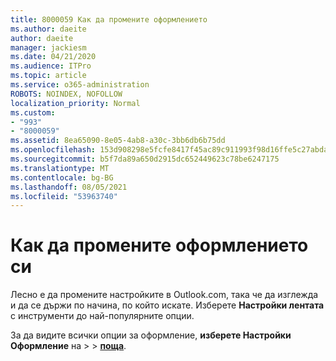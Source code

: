 ```yaml
---
title: 8000059 Как да промените оформлението
ms.author: daeite
author: daeite
manager: jackiesm
ms.date: 04/21/2020
ms.audience: ITPro
ms.topic: article
ms.service: o365-administration
ROBOTS: NOINDEX, NOFOLLOW
localization_priority: Normal
ms.custom:
- "993"
- "8000059"
ms.assetid: 8ea65090-8e05-4ab8-a30c-3bb6db6b75dd
ms.openlocfilehash: 153d908298e5fcfe8417f45ac89c911993f98d16ffe5c27abda4b6f3959002c0
ms.sourcegitcommit: b5f7da89a650d2915dc652449623c78be6247175
ms.translationtype: MT
ms.contentlocale: bg-BG
ms.lasthandoff: 08/05/2021
ms.locfileid: "53963740"
---
```

# <a name="how-to-change-your-layout"></a>Как да промените оформлението си

Лесно е да промените настройките в Outlook.com, така че да изглежда и да се държи по начина, по който искате. Изберете **Настройки лентата** с инструменти до най-популярните опции.

За да видите всички опции за оформление, **изберете Настройки Оформление** на  >    >  [**поща**](https://outlook.live.com/mail/options/mail/layout).
  